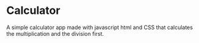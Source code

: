 # Calculator
A simple  calculator app made with javascript html and CSS that calculates the multiplication and the division first.
